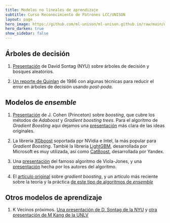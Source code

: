 ```yaml
---
title: Modelos no lineales de aprendizaje 
subtitle: Curso Reconocimiento de Patrones LCC/UNISON
layout: page
hero_image: https://github.com/ml-unison/ml-unison.github.io/raw/main/docs/img/alt-banner.jpg
hero_darken: true
show_sidebar: false
---
```



## Árboles de decisión

1. [Presentación](https://people.csail.mit.edu/dsontag/courses/ml16/slides/lecture11.pdf) de David Sontag (NYU) sobre árboles de decisión y bosques aleatorios.

2. [Un reporte de Quinlan](https://citeseerx.ist.psu.edu/viewdoc/download?doi=10.1.1.18.4267&rep=rep1&type=pdf) de 1986 con algunas técnicas para reducir el error en árboles de decisión usando *post-poda*.

## Modelos de *ensemble*

1. [Presentación](https://scholar.princeton.edu/sites/default/files/bstewart/files/boosting.pdf) de J. Cohen (Princeton) sobre *boosting*, que cubre los métodos de *Adaboost* y *Gradient boosting trees*. Para el algoritmo de *Gradient Boosting* aqui dejamos una [presentación](https://www.ccs.neu.edu/home/vip/teach/MLcourse/4_boosting/slides/gradient_boosting.pdf) más clara de las ideas originales.

2. La librería [XGboost](https://xgboost.ai) soportada ppr NVidia e Intel, la más popular para *Gradient Boosting*. Tambié la librería [LightGBM](https://lightgbm.readthedocs.io), desarrollada por Microsoft es muy utilizada, así como [CatBoost](https://catboost.ai), desarrollada por Yandex.

3. Una [presentación](https://www.cs.ubc.ca/~lowe/425/slides/13-ViolaJones.pdf) del famoso algoritmo de Viola-Jones, y una [presentación](https://www.google.com/url?sa=t&rct=j&q=&esrc=s&source=web&cd=&cad=rja&uact=8&ved=2a[…]a-Jones%2520presentation.ppt&usg=AOvVaw0XtfrKMk_OnA9HawvyZ6vI) hecha por los autores del algoritmo.
   
4. El [artículo original](https://github.com/mcd-unison/aaa-curso/raw/main/pdf/grad_boost_original.pdf) sobre *gradient boosting*, y un artículo más reciente sobre la teoría y la práctica [de este tipo de algoritmos de *ensemble*](https://github.com/mcd-unison/aaa-curso/raw/main/pdf/boosting_TyA.pdf)
   
## Otros modelos de aprendizaje

1. K Vecinos próximos. [Una presentación de D. Sontag de la NYU](https://github.com/mcd-unison/aaa-curso/raw/main/slides/knn-ny.pdf) y [otra presentación de M Kang de la UNLV](https://mkang.faculty.unlv.edu/teaching/CS489_689/05.KNN.pdf)